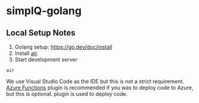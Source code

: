 # simplQ-golang

## Local Setup Notes

1. Golang setup: https://go.dev/doc/install
3. Install [air](https://github.com/cosmtrek/air).
3. Start development server
```
air
```

We use Visual Studio Code as the IDE but this is not a strict requirement. [Azure Functions](https://marketplace.visualstudio.com/items?itemName=ms-azuretools.vscode-azurefunctions) plugin is recommended if you was to deploy code to Azure, but this is optional.
plugin is used to deploy code.
